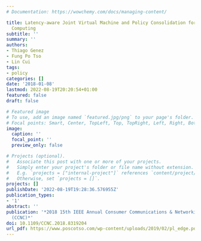 ```yaml
---
# Documentation: https://wowchemy.com/docs/managing-content/

title: Latency-aware Joint Virtual Machine and Policy Consolidation for Mobile Edge
  Computing
subtitle: ''
summary: ''
authors:
- Thiago Genez
- Fung Po Tso
- Lin Cui
tags:
- policy
categories: []
date: '2018-01-08'
lastmod: 2022-08-19T20:20:54+01:00
featured: false
draft: false

# Featured image
# To use, add an image named `featured.jpg/png` to your page's folder.
# Focal points: Smart, Center, TopLeft, Top, TopRight, Left, Right, BottomLeft, Bottom, BottomRight.
image:
  caption: ''
  focal_point: ''
  preview_only: false

# Projects (optional).
#   Associate this post with one or more of your projects.
#   Simply enter your project's folder or file name without extension.
#   E.g. `projects = ["internal-project"]` references `content/project/deep-learning/index.md`.
#   Otherwise, set `projects = []`.
projects: []
publishDate: '2022-08-19T19:28:36.576955Z'
publication_types:
- '1'
abstract: ''
publication: '*2018 15th IEEE Annual Consumer Communications & Networking Conference
  (CCNC)*'
doi: 10.1109/CCNC.2018.8319204
url_pdf: https://www.poscotso.com/wp-content/uploads/2019/02/pl_edge.pdf
---
```

